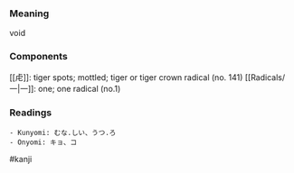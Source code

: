 ### Meaning

void

### Components

[[虍]]: tiger spots; mottled; tiger or tiger crown radical (no. 141) [[Radicals/一|一]]: one; one radical (no.1)

### Readings

```
- Kunyomi: むな.しい、うつ.ろ
- Onyomi: キョ、コ
```

#kanji